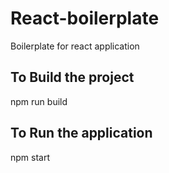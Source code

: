 # React-boilerplate
 Boilerplate for react application

## To Build the project
 npm run build

## To Run the application
 npm start
